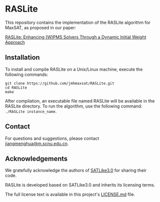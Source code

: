 # RASLite

This repository contains the implementation of the RASLite algorithm for MaxSAT, as proposed in our paper:

[RASLite: Enhancing (W)PMS Solvers Through a Dynamic Initial Weight Approach](https://ieeexplore.ieee.org/abstract/document/10580189)

## Installation

To install and compile RASLite on a Unix/Linux machine, execute the following commands:
```
git clone https://github.com/jmhmaxsat/RASLite.git  
cd RASLite
make
```

After compilation, an executable file named RASLite will be available in the RASLite directory.
To run the algorithm, use the following command: `./RASLite instance_name`.

## Contact

For questions and suggestions, please contact jiangmenghua@m.scnu.edu.cn.

## Acknowledgements​​

We gratefully acknowledge the authors of [SATLike3.0](https://lcs.ios.ac.cn/~caisw/Code/maxsat/) for sharing their code.

RASLite is developed based on SATLike3.0 and inherits its licensing terms. 

The full license text is available in this project's [LICENSE.md](https://github.com/jmhmaxsat/RASLite/blob/main/LICENSE.md) file.
